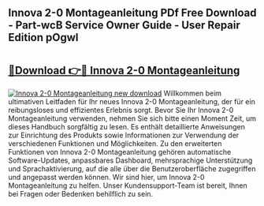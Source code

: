 ## Innova 2-0 Montageanleitung PDf Free Download - Part-wcB Service Owner Guide - User Repair Edition pOgwl

# <h2><a href="http://df8b2it.blite.top/?on=Innova+2-0+Montageanleitung">🔗Download 👉🔴 Innova 2-0 Montageanleitung</a></h2>

[![Innova 2-0 Montageanleitung new download](https://i.imgur.com/lujVjoI.png)](http://df8b2it.blite.top/?on=Innova+2-0+Montageanleitung)
Willkommen beim ultimativen Leitfaden für Ihr neues Innova 2-0 Montageanleitung, der für ein reibungsloses und effizientes Erlebnis sorgt. Bevor Sie Ihr Innova 2-0 Montageanleitung verwenden, nehmen Sie sich bitte einen Moment Zeit, um dieses Handbuch sorgfältig zu lesen. Es enthält detaillierte Anweisungen zur Einrichtung des Produkts sowie Informationen zur Verwendung der verschiedenen Funktionen und Möglichkeiten. Zu den erweiterten Funktionen von Innova 2-0 Montageanleitung gehören automatische Software-Updates, anpassbares Dashboard, mehrsprachige Unterstützung und Sprachaktivierung, auf die alle über die Benutzeroberfläche zugegriffen und angepasst werden können. Wir sind hier, um Innova 2-0 Montageanleitung zu helfen. Unser Kundensupport-Team ist bereit, Ihnen bei Fragen oder Bedenken behilflich zu sein.
